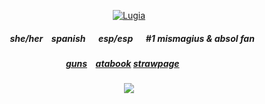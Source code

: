 <p align="center">
<a href="https://pokemondb.net/pokedex/lugia"><img src="https://img.pokemondb.net/sprites/black-white/anim/normal/absol.gif" alt="Lugia"></a>
<p align="center">

##### <p align="center">⠀she/her⠀ spanish⠀⠀esp/esp⠀⠀#1 mismagius & absol fan
##### <p align="center"> [guns](https://guns.lol/starpkmn)⠀ [atabook](https://starpkmn.atabook.org/)  [strawpage](https://starpkmn.straw.page)⠀⠀
<p align="center"
  
![](https://komarev.com/ghpvc/?username=mismagiuscharm&color=464773&style=flat-square&label=ꔫ)
